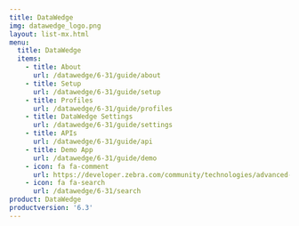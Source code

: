 ```yaml
---
title: DataWedge
img: datawedge_logo.png
layout: list-mx.html
menu:
  title: DataWedge
  items:
    - title: About
      url: /datawedge/6-31/guide/about
    - title: Setup
      url: /datawedge/6-31/guide/setup
    - title: Profiles
      url: /datawedge/6-31/guide/profiles
    - title: DataWedge Settings
      url: /datawedge/6-31/guide/settings
    - title: APIs
      url: /datawedge/6-31/guide/api
    - title: Demo App
      url: /datawedge/6-31/guide/demo
    - icon: fa fa-comment
      url: https://developer.zebra.com/community/technologies/advanced-data-capture
    - icon: fa fa-search
      url: /datawedge/6-31/search
product: DataWedge
productversion: '6.3'
---
```

